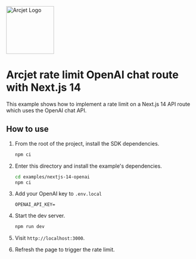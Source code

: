 <a href="https://arcjet.com" target="_arcjet-home">
  <picture>
    <source media="(prefers-color-scheme: dark)" srcset="https://arcjet.com/arcjet-logo-minimal-dark-mark-all.svg">
    <img src="https://arcjet.com/arcjet-logo-minimal-light-mark-all.svg" alt="Arcjet Logo" height="128" width="auto">
  </picture>
</a>

# Arcjet rate limit OpenAI chat route with Next.js 14

This example shows how to implement a rate limit on a Next.js 14 API route which
uses the OpenAI chat API.

## How to use

1. From the root of the project, install the SDK dependencies.

   ```bash
   npm ci
   ```

2. Enter this directory and install the example's dependencies.

   ```bash
   cd examples/nextjs-14-openai
   npm ci
   ```

3. Add your OpenAI key to `.env.local`

   ```env
   OPENAI_API_KEY=
   ```

4. Start the dev server.

   ```bash
   npm run dev
   ```

5. Visit `http://localhost:3000`.
6. Refresh the page to trigger the rate limit.
